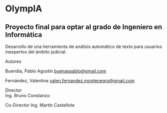 # OlympIA
## Proyecto final para optar al grado de Ingeniero en Informática

Desarrollo de una herramienta de análisis automático de texto para usuarios inexpertos del ámbito judicial.



Autores

Buendia, Pablo Agustin
buenaspablo@gmail.com

Fernández, Valentina
valen.fernandez.montenegro@gmail.com

Director			           
Ing. Bruno Constanzo			

Co-Director
Ing. Martín Castellote
